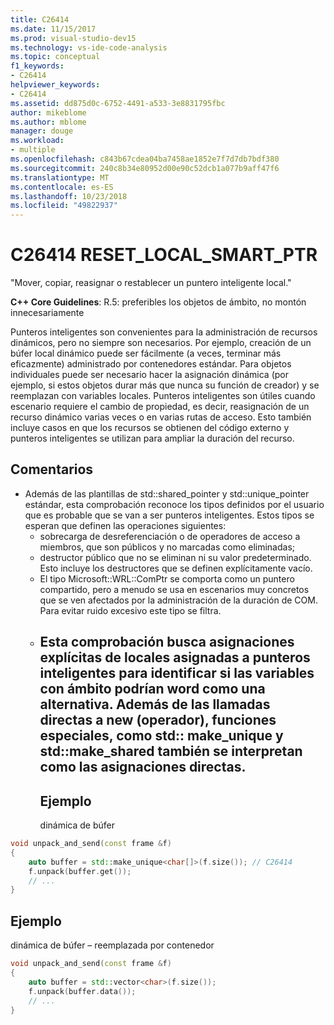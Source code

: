 ```yaml
---
title: C26414
ms.date: 11/15/2017
ms.prod: visual-studio-dev15
ms.technology: vs-ide-code-analysis
ms.topic: conceptual
f1_keywords:
- C26414
helpviewer_keywords:
- C26414
ms.assetid: dd875d0c-6752-4491-a533-3e8831795fbc
author: mikeblome
ms.author: mblome
manager: douge
ms.workload:
- multiple
ms.openlocfilehash: c843b67cdea04ba7458ae1852e7f7d7db7bdf380
ms.sourcegitcommit: 240c8b34e80952d00e90c52dcb1a077b9aff47f6
ms.translationtype: MT
ms.contentlocale: es-ES
ms.lasthandoff: 10/23/2018
ms.locfileid: "49822937"
---
```

# <a name="c26414-resetlocalsmartptr"></a>C26414 RESET_LOCAL_SMART_PTR
"Mover, copiar, reasignar o restablecer un puntero inteligente local."

**C++ Core Guidelines**: R.5: preferibles los objetos de ámbito, no montón innecesariamente

Punteros inteligentes son convenientes para la administración de recursos dinámicos, pero no siempre son necesarios. Por ejemplo, creación de un búfer local dinámico puede ser fácilmente (a veces, terminar más eficazmente) administrado por contenedores estándar. Para objetos individuales puede ser necesario hacer la asignación dinámica (por ejemplo, si estos objetos durar más que nunca su función de creador) y se reemplazan con variables locales. Punteros inteligentes son útiles cuando escenario requiere el cambio de propiedad, es decir, reasignación de un recurso dinámico varias veces o en varias rutas de acceso. Esto también incluye casos en que los recursos se obtienen del código externo y punteros inteligentes se utilizan para ampliar la duración del recurso.

## <a name="remarks"></a>Comentarios
- Además de las plantillas de std::shared_pointer y std::unique_pointer estándar, esta comprobación reconoce los tipos definidos por el usuario que es probable que se van a ser punteros inteligentes. Estos tipos se esperan que definen las operaciones siguientes:
  - sobrecarga de desreferenciación o de operadores de acceso a miembros, que son públicos y no marcadas como eliminadas;
  - destructor público que no se eliminan ni su valor predeterminado. Esto incluye los destructores que se definen explícitamente vacío.
  - El tipo Microsoft::WRL::ComPtr se comporta como un puntero compartido, pero a menudo se usa en escenarios muy concretos que se ven afectados por la administración de la duración de COM. Para evitar ruido excesivo este tipo se filtra.
  - <a name="this-check-looks-for-explicit-local-allocations-assigned-to-smart-pointers-to-identify-if-scoped-variables-could-word-as-an-alternative-in-addition-to-direct-calls-to-operator-new-special-functions-like-stdmakeunique-and-stdmakeshared-are-also-interpreted-as-direct-allocations"></a>Esta comprobación busca asignaciones explícitas de locales asignadas a punteros inteligentes para identificar si las variables con ámbito podrían word como una alternativa. Además de las llamadas directas a new (operador), funciones especiales, como std:: make_unique y std::make_shared también se interpretan como las asignaciones directas.
    -
    ## <a name="example"></a>Ejemplo
    dinámica de búfer

```cpp
void unpack_and_send(const frame &f)
{
    auto buffer = std::make_unique<char[]>(f.size()); // C26414
    f.unpack(buffer.get());
    // ...
}
```
## <a name="example"></a>Ejemplo
dinámica de búfer – reemplazada por contenedor

```cpp
void unpack_and_send(const frame &f)
{
    auto buffer = std::vector<char>(f.size());
    f.unpack(buffer.data());
    // ...
}
```
